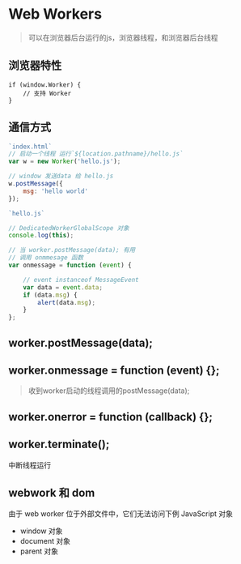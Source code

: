 # Web Workers
> 可以在浏览器后台运行的js，浏览器线程，和浏览器后台线程

## **浏览器特性**

```
if (window.Worker) {
    // 支持 Worker
}
```
## 通信方式


```javascript
`index.html`
// 启动一个线程 运行`${location.pathname}/hello.js`
var w = new Worker('hello.js');

// window 发送data 给 hello.js
w.postMessage({
    msg: 'hello world'
}); 
```

```javascript
`hello.js`

// DedicatedWorkerGlobalScope 对象
console.log(this);

// 当 worker.postMessage(data); 有用
// 调用 onmmesage 函数
var onmessage = function (event) {

    // event instanceof MessageEvent
    var data = event.data;
    if (data.msg) {
        alert(data.msg);
    }
};

```

## worker.postMessage(data);

## worker.onmessage = function (event) {};
> 收到worker启动的线程调用的postMessage(data);

## worker.onerror = function (callback) {};

## worker.terminate();
中断线程运行

## webwork 和 dom
由于 web worker 位于外部文件中，它们无法访问下例 JavaScript 对象
- window 对象
- document 对象
- parent 对象




